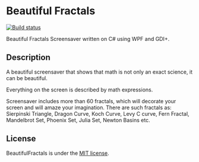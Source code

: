# Beautiful Fractals

[![Build status](https://ci.appveyor.com/api/projects/status/ippmfkux1bwgg2dh?svg=true)](https://ci.appveyor.com/project/alex-titarenko/beautifulfractals)

Beautiful Fractals Screensaver written on C# using WPF and GDI+.

## Description
A beautiful screensaver that shows that math is not only an exact science, it can be beautiful.

Everything on the screen is described by math expressions.

Screensaver includes more than 60 fractals, which will decorate your screen and will amaze your imagination. There are such fractals as: Sierpinski Triangle, Dragon Curve, Koch Curve, Levy C curve, Fern Fractal, Mandelbrot Set, Phoenix Set, Julia Set, Newton Basins etc.

## License
BeautifulFractals is under the [MIT license](LICENSE.md).

